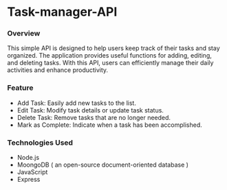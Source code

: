 # Task-manager-API
<h3>Overview</h3>
<p>This simple API is designed to help users keep track of their tasks and stay organized. The application provides useful functions for adding, editing, and deleting tasks. With this API, users can efficiently manage their daily activities and enhance productivity.</p>

<h3>Feature</h3>
<ul>
    <li>Add Task: Easily add new tasks to the list.</li>
    <li>Edit Task: Modify task details or update task status. </li>
    <li>Delete Task: Remove tasks that are no longer needed.</li>
    <li>Mark as Complete: Indicate when a task has been accomplished.</li>
</ul>

<h3>Technologies Used</h3>
<ul>
    <li>Node.js</li>
    <li>MoongoDB  ( an open-source document-oriented database )</li>
    <li>JavaScript</li>
    <li>Express</li>
</ul>
